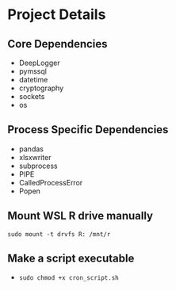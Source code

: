 # Project Details

## Core Dependencies
* DeepLogger
* pymssql
* datetime
* cryptography
* sockets
* os

## Process Specific Dependencies
* pandas
* xlsxwriter
* subprocess
* PIPE
* CalledProcessError
* Popen

## Mount WSL R drive manually
`sudo mount -t drvfs R: /mnt/r`

## Make a script executable
* `sudo chmod +x cron_script.sh`
